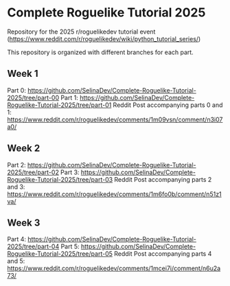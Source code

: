 # Complete Roguelike Tutorial 2025
Repository for the 2025 r/roguelikedev tutorial event (https://www.reddit.com/r/roguelikedev/wiki/python_tutorial_series/)

This repository is organized with different branches for each part.

## Week 1

Part 0: https://github.com/SelinaDev/Complete-Roguelike-Tutorial-2025/tree/part-00
Part 1: https://github.com/SelinaDev/Complete-Roguelike-Tutorial-2025/tree/part-01
Reddit Post accompanying parts 0 and 1: https://www.reddit.com/r/roguelikedev/comments/1m09vsn/comment/n3i07a0/

## Week 2

Part 2: https://github.com/SelinaDev/Complete-Roguelike-Tutorial-2025/tree/part-02
Part 3: https://github.com/SelinaDev/Complete-Roguelike-Tutorial-2025/tree/part-03
Reddit Post accompanying parts 2 and 3: https://www.reddit.com/r/roguelikedev/comments/1m6fo0b/comment/n51z1va/

## Week 3

Part 4: https://github.com/SelinaDev/Complete-Roguelike-Tutorial-2025/tree/part-04
Part 5: https://github.com/SelinaDev/Complete-Roguelike-Tutorial-2025/tree/part-05
Reddit Post accompanying parts 4 and 5: https://www.reddit.com/r/roguelikedev/comments/1mcei7i/comment/n6u2a73/
